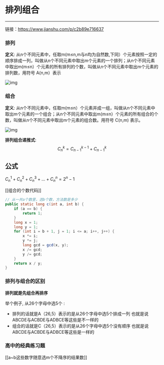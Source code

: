 # 排列组合

---

链接：https://www.jianshu.com/p/c2b89e716637




### **排列**

**定义**:  从n个不同元素中，任取m(m≤n,m与n均为自然数,下同）个元素按照一定的顺序排成一列，叫做从n个不同元素中取出m个元素的一个排列；从n个不同元素中取出m(m≤n）个元素的所有排列的个数，叫做从n个不同元素中取出m个元素的排列数，用符号 A(n,m）表示

![img](https:////upload-images.jianshu.io/upload_images/3003216-5d5236bdf05c8d12.png?imageMogr2/auto-orient/strip|imageView2/2/w/888/format/webp)





### **组合**

**定义**:  从n个不同元素中，任取m(m≤n）个元素并成一组，叫做从n个不同元素中取出m个元素的一个组合；从n个不同元素中取出m(m≤n）个元素的所有组合的个数，叫做从n个不同元素中取出m个元素的组合数。用符号 C(n,m) 表示。

![img](https:////upload-images.jianshu.io/upload_images/3003216-e5525b66ba2cc5ae.png?imageMogr2/auto-orient/strip|imageView2/2/w/832/format/webp)

**排列组合递推式**:
$$C_n^k = C_{n-1}^{k-1} + C_{n-1}^{k} $$

## 公式

$C_n^1 + C_n^2 + C_n^3 + ... + C_n^n = 2^n -1$


[[组合的个数代码]]

```java
// 从一共a个数里，选b个数，方法数是多少
public static long c(int a, int b) {
    if (a == b) {
        return 1;
    }
    long x = 1;
    long y = 1;
    for (int i = b + 1, j = 1; i <= a; i++, j++) {
        x *= i;
        y *= j;
        long gcd = gcd(x, y);
        x /= gcd;
        y /= gcd;
    }
    return x / y;
}
```


### 排列与组合的区别

**排列就是先组合再排序**

举个例子, 从26个字母中选5个 :
- 排列的话就是A（26,5）表示的是从26个字母中选5个排成一列 也就是说ABCDE与ACBDE与ADBCE等这些是不一样的 
- 组合的话就是C（26,5）表示的是从26个字母中选5个没有顺序 也就是说ABCDE与ACBDE与ADBCE等这些是一样的


### 高中的经典练习题
[[a~b这些数字随意选m个不降序的结果数]]